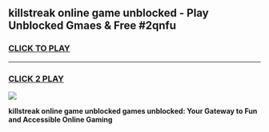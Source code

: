 
## killstreak online game unblocked - Play Unblocked Gmaes & Free #2qnfu
<h3>
<a href="https://premium.freeplayer.one?title=killstreak_online_game_unblocked&ref=03M">CLICK TO PLAY</a></h3>
<hr>

<h3>
<a href="https://premium.freeplayer.one?title=killstreak_online_game_unblocked&ref=03M">CLICK 2 PLAY</a>
  
</h3>

<a href="https://premium.freeplayer.one?title=killstreak_online_game_unblocked&ref=03M"><img src="https://clearcache.store/games.png"></a>


**killstreak online game unblocked games unblocked: Your Gateway to Fun and Accessible Online Gaming**
